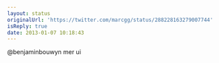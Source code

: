 ```yaml
---
layout: status
originalUrl: 'https://twitter.com/marcgg/status/288228163279007744'
isReply: true
date: 2013-01-07 10:18:43
---
```


@benjaminbouwyn mer ui
